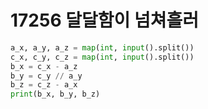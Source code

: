 # 17256 달달함이 넘쳐흘러



```python
a_x, a_y, a_z = map(int, input().split())
c_x, c_y, c_z = map(int, input().split())
b_x = c_x - a_z
b_y = c_y // a_y
b_z = c_z - a_x
print(b_x, b_y, b_z)
```

